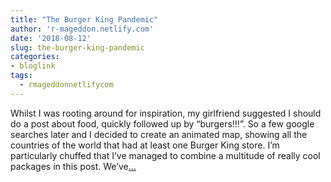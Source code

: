 ```yaml
---
title: "The Burger King Pandemic"
author: 'r-mageddon.netlify.com'
date: '2018-08-12'
slug: the-burger-king-pandemic
categories:
- bloglink
tags:
  - rmageddonnetlifycom
---
```


Whilst I was rooting around for inspiration, my girlfriend suggested I should do a post about food, quickly followed up by “burgers!!!”. So a few google searches later and I decided to create an animated map, showing all the countries of the world that had at least one Burger King store. I’m particularly chuffed that I’ve managed to combine a multitude of really cool packages in this post. We’ve[... <i class="fas fa-external-link-alt"></i>](https://r-mageddon.netlify.com/post/the-burger-king-pandemic/)

